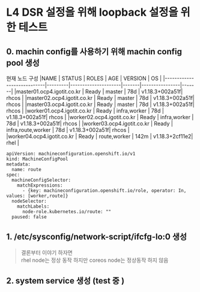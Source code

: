 # L4 DSR 설정을 위해 loopback 설정을 위한 테스트 


## 0. machin config를 사용하기 위해 machin config pool 생성 

현재 노드 구성 
|NAME                        | STATUS  |  ROLES              | AGE   | VERSION        | OS    |
|----------------------------|---------|---------------------|-------|----------------|-------|
|master01.ocp4.igotit.co.kr  | Ready   | master              | 78d   | v1.18.3+002a51f| rhcos |
|master02.ocp4.igotit.co.kr  | Ready   | master              | 78d   | v1.18.3+002a51f| rhcos |
|master03.ocp4.igotit.co.kr  | Ready   | master              | 78d   | v1.18.3+002a51f| rhcos |
|worker01.ocp4.igotit.co.kr  | Ready   | infra,worker        | 78d   | v1.18.3+002a51f| rhcos |
|worker02.ocp4.igotit.co.kr  | Ready   | infra,worker        | 78d   | v1.18.3+002a51f| rhcos |
|worker03.ocp4.igotit.co.kr  | Ready   | infra,route,worker  | 78d   | v1.18.3+002a51f| rhcos |
|worker04.ocp4.igotit.co.kr  | Ready   | route,worker        | 142m  | v1.18.3+2cf11e2| rhel  |


```
apiVersion: machineconfiguration.openshift.io/v1
kind: MachineConfigPool
metadata:
  name: route
spec:
  machineConfigSelector:
    matchExpressions:
      - {key: machineconfiguration.openshift.io/role, operator: In, values: [worker,route]}
  nodeSelector:
    matchLabels:
      node-role.kubernetes.io/route: ""
  paused: false
```

## 1. /etc/sysconfig/network-script/ifcfg-lo:0 생성 
> 결론부터 이야기 하자면 <br>
> rhel node는 정상 동작 하지만 coreos node는 정상동작 하지 않음 



## 2. system service 생성 (test 중 )
